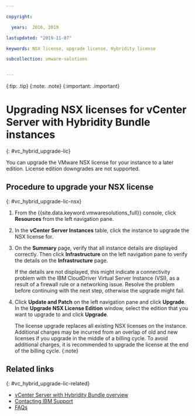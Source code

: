 ```yaml
---

copyright:

  years:  2016, 2019

lastupdated: "2019-11-07"

keywords: NSX license, upgrade license, Hybridity license

subcollection: vmware-solutions


---
```


{:tip: .tip}
{:note: .note}
{:important: .important}

# Upgrading NSX licenses for vCenter Server with Hybridity Bundle instances
{: #vc_hybrid_upgrade-lic}

You can upgrade the VMware NSX license for your instance to a later edition. License edition downgrades are not supported.

## Procedure to upgrade your NSX license
{: #vc_hybrid_upgrade-lic-nsx}

1. From the {{site.data.keyword.vmwaresolutions_full}} console, click **Resources** from the left navigation pane.
2. In the **vCenter Server Instances** table, click the instance to upgrade the NSX license for.
3. On the **Summary** page, verify that all instance details are displayed correctly. Then click **Infrastructure** on the left navigation pane to verify the details on the **Infrastructure** page.

   If the details are not displayed, this might indicate a connectivity problem with the IBM CloudDriver Virtual Server Instance (VSI), as a result of a firewall rule or a networking issue. Resolve the problem before continuing with the next step, otherwise the upgrade might fail.

4. Click **Update and Patch** on the left navigation pane and click **Upgrade**. In the **Upgrade NSX License Edition** window, select the edition that you want to upgrade to and click **Upgrade**.

   The license upgrade replaces all existing NSX licenses on the instance. Additional charges may be incurred from an overlap of old and new licenses if you upgrade in the middle of a billing cycle. To avoid additional charges, it is recommended to upgrade the license at the end of the billing cycle.
   {:note}

## Related links
{: #vc_hybrid_upgrade-lic-related}

* [vCenter Server with Hybridity Bundle overview](/docs/services/vmwaresolutions?topic=vmware-solutions-vc_hybrid_overview#vc_hybrid_overview)
* [Contacting IBM Support](/docs/services/vmwaresolutions?topic=vmware-solutions-trbl_support)
* [FAQs](/docs/services/vmwaresolutions?topic=vmware-solutions-faq)
